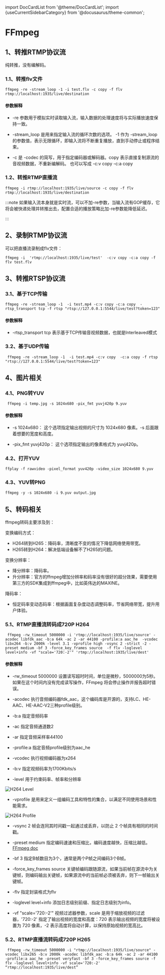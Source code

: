import DocCardList from '@theme/DocCardList';
import {useCurrentSidebarCategory} from '@docusaurus/theme-common';

# FFmpeg

## 1、转推RTMP协议流

纯转推，没有编解码。

### 1.1、转推flv文件

```shell
ffmpeg -re -stream_loop -1 -i test.flv -c copy -f flv rtmp://localhost:1935/live/destination
```


#### 参数解释


- -re
    参数用于模拟实时读取输入流，输入数据的处理速度将与实际播放速度保持一致。

- -stream_loop 是用来指定输入流的循环次数的选项。
 -1 作为 -stream_loop 的参数值，表示无限循环，即输入流将不断重复播放，直到手动停止或程序结束。

- -c 是 -codec 的简写，用于指定编码器或解码器。copy 表示直接复制源流的音视频数据，不重新编解码。 也可以写成 -c:v copy  -c:a copy 




### 1.2、转推RTMP直播流
```shell
ffmpeg -i rtmp://localhost:1935/live/source -c copy -f flv rtmp://localhost:1935/live/destination
```

:::note
如果输入流本身就是实时流，可以不加-re参数，当输入流有GOP缓存，它将会被快递处理并转推出去，配置合适的播放策略比加-re参数能降低延迟。

:::

## 2、录制RTMP协议流

可以把直播流录制成flv文件：

```shell
ffmpeg -i  'rtmp://localhost:1935/live/test'  -c:v copy -c:a copy -f flv test.flv
```

## 3、转推RTSP协议流

### 3.1、基于TCP传输

```shell
ffmpeg -re -stream_loop -1  -i test.mp4 -c:v copy -c:a copy  -rtsp_transport tcp -f rtsp "rtsp://127.0.0.1:5544/live/test?token=123"
```

#### 参数解释

 - -rtsp_transport tcp 表示基于TCP传输音视频数据，也就是Interleaved模式


### 3.2、基于UDP传输

```shell
 ffmpeg -re -stream_loop -1  -i test.mp4 -c:v copy  -c:a copy -f rtsp "rtsp://127.0.0.1:5544/live/test?token=123"
```

## 4、图片相关

### 4.1、PNG转YUV

```shell
 ffmpeg -i temp.jpg -s 1024x680 -pix_fmt yuvj420p 9.yuv
```

#### 参数解释

- -s 1024x680： 这个选项指定输出视频的尺寸为 1024x680 像素。-s 后面跟着想要的宽度和高度。

- -pix_fmt yuvj420p： 这个选项指定输出的像素格式为 yuvj420p。

### 4.2、打开YUV

```shell
ffplay -f rawvideo -pixel_format yuv420p -video_size 1024x680 9.yuv
```

### 4.3、YUV转PNG

```shell
ffmpeg -y -s 1024x680 -i 9.yuv output.jpg
```

## 5、转码相关

ffmpeg转码主要涉及到：

变换编码方式：
 -  H264转到H265：降码率，清晰度不变的情况下降低网络使用带宽。
 -  H265转到H264：解决低端设备解不了H265的问题。
  
变换分辨率：
 -  降分辨率：降码率。
 -  升分辨率：官方的ffmpeg增加分辨率和码率没有很好的超分效果，需要使用第三方的SDK集成到ffmpeg中，比如英伟达的MAXINE。

降码率：
 - 恒定码率变动态码率：根据画面复杂度动态调整码率，节省网络带宽，提升用户体验。


### 5.1、RTMP直播流转码成720P H264


```shell
 ffmpeg -rw_timeout 5000000 -i 'rtmp://localhost:1935/live/source' -acodec libfdk_aac -b:a 64k -ac 2 -ar 44100 -profile:a aac_he  -vcodec libx264 -b:v 2000k -level 3.1 -vprofile high -vsync 2 -strict -2 -preset medium -bf 3 -force_key_frames source  -f flv -loglevel level+info -vf "scale='720:-2'" 'rtmp://localhost:1935/live/dest'
 ```
#### 参数解释

- -rw_timeout 5000000 设置读写超时时间，单位是微秒，5000000为5秒。如果在这个时间内没有完成读写操作，FFmpeg 将会停止操作并报告超时错误。
- -acodec 执行音频编码器fdk_aac，这个编码库是开源的，支持LC、HE-AAC、HE-AAC-V2三种profile级别。
- -b:a 指定音频码率
- -ac 指定音频通道数2
- -ar 指定音频采样率44100
- -profile:a 指定音频profile级别为aac_he

- -vcodec 执行视频编码器为x264
- -b:v 指定视频码率为1700Kbits/s
- -level 用于约束码率、帧率和分辨率

![H264 Level](/img/docs/ffmpeg/h264_level.png)

- -vprofile 是用来定义一组编码工具和特性的集合，以满足不同使用场景和性能需求。

![H264 Profile](/img/docs/ffmpeg/h264_profile.png)

- -vsync 2 帧会连同其时间戳一起通过或丢弃，以防止 2 个帧具有相同的时间戳。

- -preset medium 指定编码速速和压缩比，编码速度越快，压缩比越低。[FFmpeg doc](https://trac.ffmpeg.org/wiki/Encode/H.264)
  
- -bf 3 指定B帧数目为3个，通常是两个P帧之间编码3个B帧。
  
- -force_key_frames source 关键帧编码跟随源流，如果当前帧在源流中为关键帧，则编码输出关键帧，如果源流中的当前帧必须被丢弃，则下一帧输出关键帧。
- -flv 指定封装格式为flv
- -loglevel level+info 添加日志级别前缀、指定日志级别为info。
- -vf "scale='720:-2'" 视频过滤器参数，scale 是用于缩放视频的过滤器，'720:-2' 指定了输出视频的宽度和高度：720 表示输出视频的宽度将被设置为 720 像素，-2 表示高度将自动计算，以保持原始视频的宽高比。


### 5.2、RTMP直播流转码成720P H265

```shell
 ffmpeg -rw_timeout 5000000 -i "rtmp://localhost:1935/live/source" -vcodec libx265 -b:v 2000k -acodec libfdk_aac -b:a 64k -ac 2 -ar 44100 -profile:a aac_he -preset veryfast -bf 3 -force_key_frames source -f flv -loglevel level+info -vf scale='720:-2' “rtmp://localhost:1935/live/dest”
```

<!--source
If the argument is source, ffmpeg will force a key frame if the current frame being encoded is marked as a key frame in its source. In cases where this particular source frame has to be dropped, enforce the next available frame to become a key frame instead.

https://stackoverflow.com/questions/72176109/maintain-keyframes-when-transcoding-and-removing-b-frames

https://www.reddit.com/r/ffmpeg/comments/pvtd1o/vsync_0_vs_vsync_2_for_getting_the_timestamps_of/

https://winddoing.github.io/post/e114a1a8.html#level



http://forum.doom9.org/archive/index.php/t-165627.html

level

https://www.cnblogs.com/zyl910/archive/2011/12/08/h264_level.html-->
